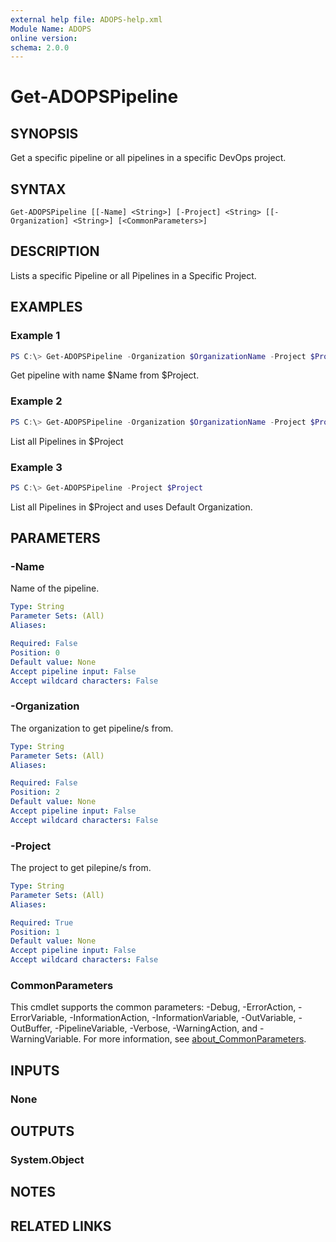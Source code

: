```yaml
---
external help file: ADOPS-help.xml
Module Name: ADOPS
online version:
schema: 2.0.0
---
```


# Get-ADOPSPipeline

## SYNOPSIS
Get a specific pipeline or all pipelines in a specific DevOps project.

## SYNTAX

```
Get-ADOPSPipeline [[-Name] <String>] [-Project] <String> [[-Organization] <String>] [<CommonParameters>]
```

## DESCRIPTION
Lists a specific Pipeline or all Pipelines in a Specific Project.

## EXAMPLES

### Example 1
```powershell
PS C:\> Get-ADOPSPipeline -Organization $OrganizationName -Project $Project -Name $Name
```

Get pipeline with name $Name from $Project.

### Example 2
```powershell
PS C:\> Get-ADOPSPipeline -Organization $OrganizationName -Project $Project
```

List all Pipelines in $Project

### Example 3
```powershell
PS C:\> Get-ADOPSPipeline -Project $Project
```

List all Pipelines in $Project and uses Default Organization.

## PARAMETERS

### -Name
Name of the pipeline.

```yaml
Type: String
Parameter Sets: (All)
Aliases:

Required: False
Position: 0
Default value: None
Accept pipeline input: False
Accept wildcard characters: False
```

### -Organization
The organization to get pipeline/s from.

```yaml
Type: String
Parameter Sets: (All)
Aliases:

Required: False
Position: 2
Default value: None
Accept pipeline input: False
Accept wildcard characters: False
```

### -Project
The project to get pilepine/s from.

```yaml
Type: String
Parameter Sets: (All)
Aliases:

Required: True
Position: 1
Default value: None
Accept pipeline input: False
Accept wildcard characters: False
```

### CommonParameters
This cmdlet supports the common parameters: -Debug, -ErrorAction, -ErrorVariable, -InformationAction, -InformationVariable, -OutVariable, -OutBuffer, -PipelineVariable, -Verbose, -WarningAction, and -WarningVariable. For more information, see [about_CommonParameters](http://go.microsoft.com/fwlink/?LinkID=113216).

## INPUTS

### None

## OUTPUTS

### System.Object
## NOTES

## RELATED LINKS
